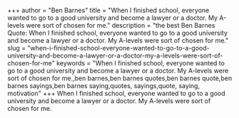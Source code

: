 +++
author = "Ben Barnes"
title = "When I finished school, everyone wanted to go to a good university and become a lawyer or a doctor. My A-levels were sort of chosen for me."
description = "the best Ben Barnes Quote: When I finished school, everyone wanted to go to a good university and become a lawyer or a doctor. My A-levels were sort of chosen for me."
slug = "when-i-finished-school-everyone-wanted-to-go-to-a-good-university-and-become-a-lawyer-or-a-doctor-my-a-levels-were-sort-of-chosen-for-me"
keywords = "When I finished school, everyone wanted to go to a good university and become a lawyer or a doctor. My A-levels were sort of chosen for me.,ben barnes,ben barnes quotes,ben barnes quote,ben barnes sayings,ben barnes saying,quotes, sayings,quote, saying, motivation"
+++
When I finished school, everyone wanted to go to a good university and become a lawyer or a doctor. My A-levels were sort of chosen for me.

